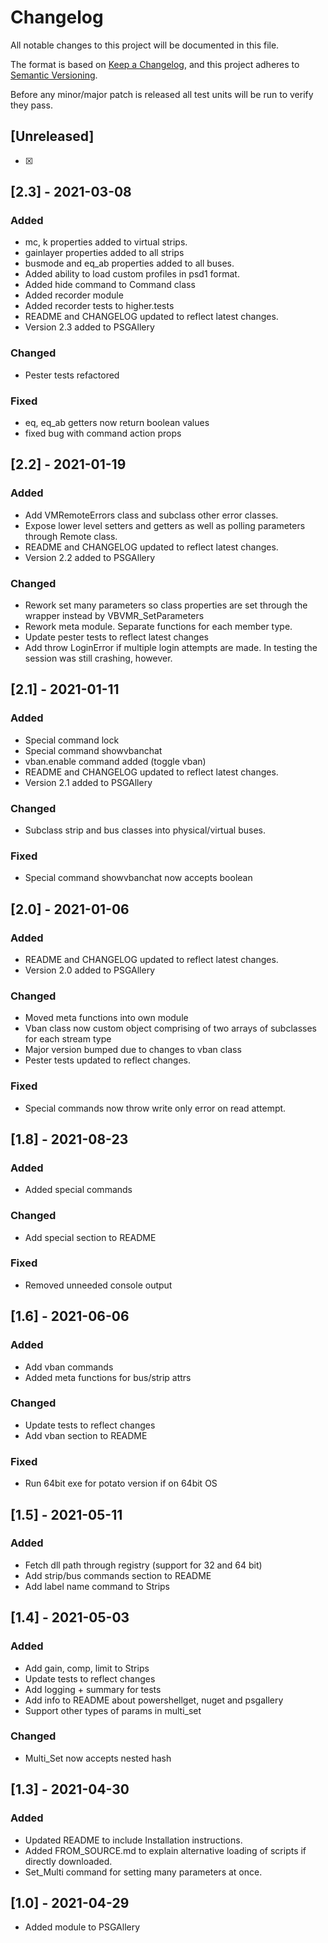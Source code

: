 # Changelog
All notable changes to this project will be documented in this file.

The format is based on [Keep a Changelog](https://keepachangelog.com/en/1.0.0/),
and this project adheres to [Semantic Versioning](https://semver.org/spec/v2.0.0.html).

Before any minor/major patch is released all test units will be run to verify they pass.

## [Unreleased]
- [x]


## [2.3] - 2021-03-08
### Added
- mc, k properties added to virtual strips.
- gainlayer properties added to all strips
- busmode and eq_ab properties added to all buses.
- Added ability to load custom profiles in psd1 format.
- Added hide command to Command class
- Added recorder module
- Added recorder tests to higher.tests
- README and CHANGELOG updated to reflect latest changes.
- Version 2.3 added to PSGAllery

### Changed
- Pester tests refactored

### Fixed
- eq, eq_ab getters now return boolean values
- fixed bug with command action props

## [2.2] - 2021-01-19
### Added
- Add VMRemoteErrors class and subclass other error classes.
- Expose lower level setters and getters as well as polling parameters through Remote class.
- README and CHANGELOG updated to reflect latest changes.
- Version 2.2 added to PSGAllery

### Changed
- Rework set many parameters so class properties are set through the wrapper instead by VBVMR_SetParameters
- Rework meta module. Separate functions for each member type.
- Update pester tests to reflect latest changes
- Add throw LoginError if multiple login attempts are made. In testing the session was still crashing, however.

## [2.1] - 2021-01-11
### Added
- Special command lock
- Special command showvbanchat
- vban.enable command added (toggle vban)
- README and CHANGELOG updated to reflect latest changes.
- Version 2.1 added to PSGAllery

### Changed
- Subclass strip and bus classes into physical/virtual buses.

### Fixed
- Special command showvbanchat now accepts boolean

## [2.0] - 2021-01-06
### Added
- README and CHANGELOG updated to reflect latest changes.
- Version 2.0 added to PSGAllery

### Changed
- Moved meta functions into own module
- Vban class now custom object comprising of two arrays of subclasses for each stream type
- Major version bumped due to changes to vban class
- Pester tests updated to reflect changes.

### Fixed
- Special commands now throw write only error on read attempt.

## [1.8] - 2021-08-23
### Added
- Added special commands

### Changed
- Add special section to README

### Fixed
- Removed unneeded console output

## [1.6] - 2021-06-06
### Added
- Add vban commands
- Added meta functions for bus/strip attrs

### Changed
- Update tests to reflect changes
- Add vban section to README

### Fixed
- Run 64bit exe for potato version if on 64bit OS

## [1.5] - 2021-05-11
### Added
- Fetch dll path through registry (support for 32 and 64 bit)
- Add strip/bus commands section to README
- Add label name command to Strips

## [1.4] - 2021-05-03
### Added
- Add gain, comp, limit to Strips
- Update tests to reflect changes
- Add logging + summary for tests
- Add info to README about powershellget, nuget and psgallery
- Support other types of params in multi_set

### Changed
- Multi_Set now accepts nested hash

## [1.3] - 2021-04-30
### Added
- Updated README to include Installation instructions.
- Added FROM_SOURCE.md to explain alternative loading of scripts if directly
downloaded.
- Set_Multi command for setting many parameters at once.


## [1.0] - 2021-04-29
- Added module to PSGAllery
